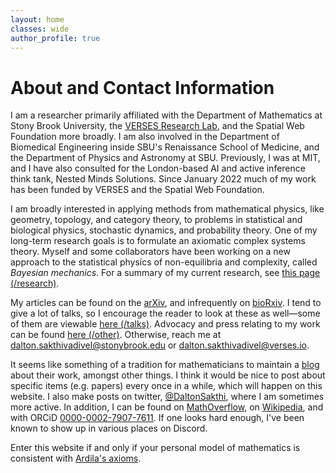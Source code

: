 ```yaml
---
layout: home
classes: wide
author_profile: true
---
```


# About and Contact Information

I am a researcher primarily affiliated with the Department of Mathematics at Stony Brook University, the [VERSES Research Lab](https://darsakthi.github.io/verses-lab/), and the Spatial Web Foundation more broadly. I am also involved in the Department of Biomedical Engineering inside SBU's Renaissance School of Medicine, and the Department of Physics and Astronomy at SBU. Previously, I was at MIT, and I have also consulted for the London-based AI and active inference think tank, Nested Minds Solutions. Since January 2022 much of my work has been funded by VERSES and the Spatial Web Foundation.

I am broadly interested in applying methods from mathematical physics, like geometry, topology, and category theory, to problems in statistical and biological physics, stochastic dynamics, and probability theory. One of my long-term research goals is to formulate an axiomatic complex systems theory. Myself and some collaborators have been working on a new approach to the statistical physics of non-equilibria and complexity, called _Bayesian mechanics_. For a summary of my current research, see [this page (/research)](https://darsakthi.github.io/research).

My articles can be found on the [arXiv](https://arxiv.org/a/0000-0002-7907-7611.html), and infrequently on [bioRxiv](https://www.biorxiv.org/search/author1%3ADalton%2BA%2BR%2BSakthivadivel%2B). I tend to give a lot of talks, so I encourage the reader to look at these as well—some of them are viewable [here (/talks)](https://darsakthi.github.io/talks). Advocacy and press relating to my work can be found [here (/other)](https://darsakthi.github.io/other/). Otherwise, reach me at [dalton.sakthivadivel@stonybrook.edu](mailto:dalton.sakthivadivel@stonybrook.edu) or [dalton.sakthivadivel@verses.io](mailto:dalton.sakthivadivel@verses.io).

It seems like something of a tradition for mathematicians to maintain a [blog](https://darsakthi.github.io/blog) about their work, amongst other things. I think it would be nice to post about specific items (e.g. papers) every once in a while, which will happen on this website. I also make posts on twitter, [@DaltonSakthi](https://twitter.com/DaltonSakthi), where I am sometimes more active. In addition, I can be found on [MathOverflow](https://mathoverflow.net/users/370636/dalton-a-r-sakthivadivel), on [Wikipedia](https://en.wikipedia.org/wiki/User:Dalton.sakthi), and with ORCiD [0000-0002-7907-7611](https://orcid.org/0000-0002-7907-7611). If one looks hard enough, I've been known to show up in various places on Discord. 

Enter this website if and only if your personal model of mathematics is consistent with [Ardila's axioms](http://math.sfsu.edu/federico/).
